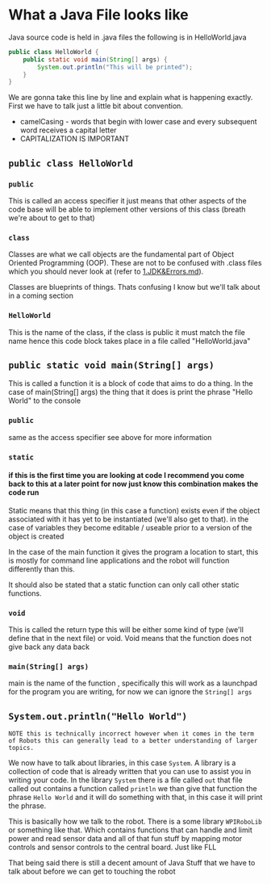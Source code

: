 # What a Java File looks like

Java source code is held in .java files the following is in HelloWorld.java

``` Java
public class HelloWorld {
    public static void main(String[] args) {
        System.out.println("This will be printed");
    }
}
```

We are gonna take this line by line and explain what is happening exactly.
First we have to talk just a little bit about convention.

- camelCasing - words that begin with lower case and every subsequent word receives a capital letter
- CAPITALIZATION IS IMPORTANT

## ```public class HelloWorld ```

### ``` public ```

This is called an access specifier it just means that other aspects of the code base will be able to implement other versions of this class (breath we're about to get to that)

### ``` class ```

Classes are what we call objects are the fundamental part of Object Oriented Programming (OOP). These are not to be confused with .class files which you should never look at (refer to [1.JDK&Errors.md](1.JDK&Errors.md)).

Classes are blueprints of things. Thats confusing I know but we'll talk about in a coming section

### ``` HelloWorld ```

This is the name of the class, if the class is public it must match the file name hence this code block takes place in a file called "HelloWorld.java"

## ``` public static void main(String[] args) ```

This is called a function it is a block of code that aims to do a thing. In the case of main(String[] args) the thing that it does is print the phrase "Hello World" to the console

### ``` public ```

same as the access specifier see above for more information

### ``` static ```

#### if this is the first time you are looking at code I recommend you come back to this at a later point for now just know this combination makes the code run

Static means that this thing (in this case a function) exists even if the object associated with it has yet to be instantiated (we'll also get to that). in the case of variables they become editable / useable prior to a version of the object is created

In the case of the main function it gives the program a location to start, this is mostly for command line applications and the robot will function differently than this.

It should also be stated that a static function can only call other static functions.

### ``` void ```

This is called the return type this will be either some kind of type (we'll define that in the next file) or void. Void means that the function does not give back any data back

### ``` main(String[] args) ```

main is the name of the function , specifically this will work as a launchpad for the program you are writing, for now we can ignore the ``` String[] args ```

## ``` System.out.println("Hello World") ```

    NOTE this is technically incorrect however when it comes in the term of Robots this can generally lead to a better understanding of larger topics.

We now have to talk about libraries, in this case ` System `. A library is a collection of code that is already written that you can use to assist you in writing your code. In the library ` System ` there is a file called ` out ` that file called out contains a function called ` println ` we than give that function the phrase ` Hello World ` and it will do something with that, in this case it will print the phrase.

This is basically how we talk to the robot. There is a some library ```WPIRoboLib``` or something like that. Which contains functions that can handle and limit power and read sensor data and all of that fun stuff by mapping motor controls and sensor controls to the central board. Just like FLL

That being said there is still a decent amount of Java Stuff that we have to talk about before we can get to touching the robot
